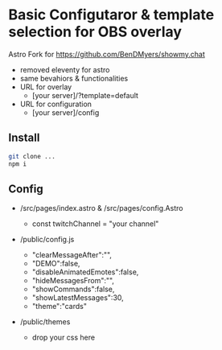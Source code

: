 # Basic Configutaror & template selection for OBS overlay
Astro Fork for https://github.com/BenDMyers/showmy.chat

* removed eleventy for astro
* same bevahiors & functionalities
* URL for overlay
  * [your server]/?template=default
* URL for configuration 
  * [your server]/config

## Install
```bash
git clone ...
npm i
```

## Config 

* /src/pages/index.astro & /src/pages/config.Astro
  * const twitchChannel = "your channel"

* /public/config.js
  * "clearMessageAfter":"",
  * "DEMO":false,
  * "disableAnimatedEmotes":false,
  * "hideMessagesFrom":"",
  * "showCommands":false,
  * "showLatestMessages":30,
  * "theme":"cards"
  
* /public/themes
  * drop your css here

  
